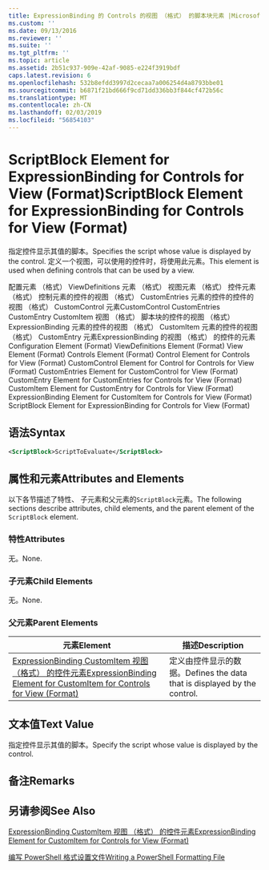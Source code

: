 ```yaml
---
title: ExpressionBinding 的 Controls 的视图 （格式） 的脚本块元素 |Microsoft Docs
ms.custom: ''
ms.date: 09/13/2016
ms.reviewer: ''
ms.suite: ''
ms.tgt_pltfrm: ''
ms.topic: article
ms.assetid: 2b51c937-909e-42af-9085-e224f3919bdf
caps.latest.revision: 6
ms.openlocfilehash: 532b8efdd3997d2cecaa7a006254d4a8793bbe01
ms.sourcegitcommit: b6871f21bd666f9cd71dd336bb3f844cf472b56c
ms.translationtype: MT
ms.contentlocale: zh-CN
ms.lasthandoff: 02/03/2019
ms.locfileid: "56854103"
---
```

# <a name="scriptblock-element-for-expressionbinding-for-controls-for-view-format"></a><span data-ttu-id="a1033-102">ScriptBlock Element for ExpressionBinding for Controls for View (Format)</span><span class="sxs-lookup"><span data-stu-id="a1033-102">ScriptBlock Element for ExpressionBinding for Controls for View (Format)</span></span>

<span data-ttu-id="a1033-103">指定控件显示其值的脚本。</span><span class="sxs-lookup"><span data-stu-id="a1033-103">Specifies the script whose value is displayed by the control.</span></span> <span data-ttu-id="a1033-104">定义一个视图，可以使用的控件时，将使用此元素。</span><span class="sxs-lookup"><span data-stu-id="a1033-104">This element is used when defining controls that can be used by a view.</span></span>

<span data-ttu-id="a1033-105">配置元素 （格式） ViewDefinitions 元素 （格式） 视图元素 （格式） 控件元素 （格式） 控制元素的控件的视图 （格式） CustomEntries 元素的控件的控件的视图 （格式） CustomControl 元素CustomControl CustomEntries CustomEntry CustomItem 视图 （格式） 脚本块的控件的视图 （格式） ExpressionBinding 元素的控件的视图 （格式） CustomItem 元素的控件的视图 （格式） CustomEntry 元素ExpressionBinding 的视图 （格式） 的控件的元素</span><span class="sxs-lookup"><span data-stu-id="a1033-105">Configuration Element (Format) ViewDefinitions Element (Format) View Element (Format) Controls Element (Format) Control Element for Controls for View (Format) CustomControl Element for Control for Controls for View (Format) CustomEntries Element for CustomControl for View (Format) CustomEntry Element for CustomEntries for Controls for View (Format) CustomItem Element for CustomEntry for Controls for View (Format) ExpressionBinding Element for CustomItem for Controls for View (Format) ScriptBlock Element for ExpressionBinding for Controls for View (Format)</span></span>

## <a name="syntax"></a><span data-ttu-id="a1033-106">语法</span><span class="sxs-lookup"><span data-stu-id="a1033-106">Syntax</span></span>

```xml
<ScriptBlock>ScriptToEvaluate</ScriptBlock>
```

## <a name="attributes-and-elements"></a><span data-ttu-id="a1033-107">属性和元素</span><span class="sxs-lookup"><span data-stu-id="a1033-107">Attributes and Elements</span></span>

<span data-ttu-id="a1033-108">以下各节描述了特性、 子元素和父元素的`ScriptBlock`元素。</span><span class="sxs-lookup"><span data-stu-id="a1033-108">The following sections describe attributes, child elements, and the parent element of the `ScriptBlock` element.</span></span>

### <a name="attributes"></a><span data-ttu-id="a1033-109">特性</span><span class="sxs-lookup"><span data-stu-id="a1033-109">Attributes</span></span>

<span data-ttu-id="a1033-110">无。</span><span class="sxs-lookup"><span data-stu-id="a1033-110">None.</span></span>

### <a name="child-elements"></a><span data-ttu-id="a1033-111">子元素</span><span class="sxs-lookup"><span data-stu-id="a1033-111">Child Elements</span></span>

<span data-ttu-id="a1033-112">无。</span><span class="sxs-lookup"><span data-stu-id="a1033-112">None.</span></span>

### <a name="parent-elements"></a><span data-ttu-id="a1033-113">父元素</span><span class="sxs-lookup"><span data-stu-id="a1033-113">Parent Elements</span></span>

|<span data-ttu-id="a1033-114">元素</span><span class="sxs-lookup"><span data-stu-id="a1033-114">Element</span></span>|<span data-ttu-id="a1033-115">描述</span><span class="sxs-lookup"><span data-stu-id="a1033-115">Description</span></span>|
|-------------|-----------------|
|[<span data-ttu-id="a1033-116">ExpressionBinding CustomItem 视图 （格式） 的控件元素</span><span class="sxs-lookup"><span data-stu-id="a1033-116">ExpressionBinding Element for CustomItem for Controls for View (Format)</span></span>](./expressionbinding-element-for-customitem-for-controls-for-view-format.md)|<span data-ttu-id="a1033-117">定义由控件显示的数据。</span><span class="sxs-lookup"><span data-stu-id="a1033-117">Defines the data that is displayed by the control.</span></span>|

## <a name="text-value"></a><span data-ttu-id="a1033-118">文本值</span><span class="sxs-lookup"><span data-stu-id="a1033-118">Text Value</span></span>

<span data-ttu-id="a1033-119">指定控件显示其值的脚本。</span><span class="sxs-lookup"><span data-stu-id="a1033-119">Specify the script whose value is displayed by the control.</span></span>

## <a name="remarks"></a><span data-ttu-id="a1033-120">备注</span><span class="sxs-lookup"><span data-stu-id="a1033-120">Remarks</span></span>

## <a name="see-also"></a><span data-ttu-id="a1033-121">另请参阅</span><span class="sxs-lookup"><span data-stu-id="a1033-121">See Also</span></span>

[<span data-ttu-id="a1033-122">ExpressionBinding CustomItem 视图 （格式） 的控件元素</span><span class="sxs-lookup"><span data-stu-id="a1033-122">ExpressionBinding Element for CustomItem for Controls for View (Format)</span></span>](./expressionbinding-element-for-customitem-for-controls-for-view-format.md)

[<span data-ttu-id="a1033-123">编写 PowerShell 格式设置文件</span><span class="sxs-lookup"><span data-stu-id="a1033-123">Writing a PowerShell Formatting File</span></span>](./writing-a-powershell-formatting-file.md)
